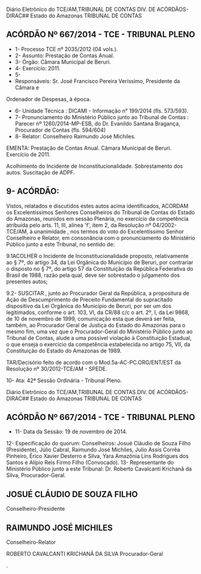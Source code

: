 Diário Eletrônico do TCE/AM,TRIBUNAL DE CONTAS DIV. DE ACÓRDÃOS-DIRAC## Estado do Amazonas TRIBUNAL DE CONTAS

## ACÓRDÃO Nº 667/2014 - TCE - TRIBUNAL PLENO

- 1- Processo TCE nº 2035/2012 (04 vols.).
- 2- Assunto: Prestação de Contas Anual.
- 3- Órgão: Câmara Municipal de Beruri.
- 4- Exercício: 2011.
- 5-
- Responsáveis: Sr. José  Francisco  Pereira  Veríssimo,  Presidente  da  Câmara  e

Ordenador de Despesas, à época.

- 6- Unidade Técnica : DICAMI - Informação n° 199/2014 (fls. 573/593).
- 7-  Pronunciamento  do  Ministério  Público  junto  ao  Tribunal  de  Contas :  Parecer  nº 1260/2014-MP-ESB,  do  Dr.  Evanildo  Santana  Bragança,  Procurador  de  Contas  (fls. 594/604)
- 8- Relator: Conselheiro Raimundo José Michiles.

EMENTA: Prestação de Contas Anual. Câmara Municipal de Beruri. Exercício de 2011.

Acolhimento do Incidente de Inconstitucionalidade. Sobrestamento dos autos. Suscitação de ADPF.

## 9- ACÓRDÃO:

Vistos, relatados e discutidos estes autos acima identificados, ACORDAM os Excelentíssimos  Senhores Conselheiros do Tribunal de Contas do Estado do Amazonas, reunidos em sessão Plenária, no exercício da competência atribuída pelo arts. 11, III, alínea 'f', item 2, da Resolução nº 04/2002-TCE/AM, à unanimidade , nos termos do voto do Excelentíssimo Senhor Conselheiro e Relator, em consonância com  o pronunciamento do Ministério Público junto a este Tribunal, no sentido de:

9.1ACOLHER o Incidente de Inconstitucionalidade proposto, relativamente ao § 7º, do artigo 34, da Lei Orgânica do Município de Beruri, por contrariar o disposto no § 7º, do artigo 57 da Constituição da República Federativa do Brasil de 1988, razão pela qual, deve ser sobrestado o julgamento dos presentes autos;

9.2- SUSCITAR , junto ao Procurador Geral da República, a propositura de Ação  de  Descumprimento  de  Preceito  Fundamental  do  supracitado  dispositivo  da  Lei Orgânica do Município de Beruri, por ser um dos legitimados, conforme o art. 103, VI, da CR/88 c/c o art. 2º, I,  da Lei  9868, de  10 de novembro de 1999, comunicação esta que deverá ser feita, também, ao Procurador Geral de Justiça do Estado do Amazonas para o mesmo fim, uma vez que o Procurador-Geral  do  Ministério Público junto ao Tribunal de Contas, alude a uma possível violação à Constituição Estadual, o que enseja o exercício da competência estabelecida no artigo 75, VII, da Constituição do Estado do Amazonas de 1989.

TAR/Decisório feito de acordo com o Mod.5a-AC-PC.ORG/ENT/EST da Resolução nº 30/2012-TCE/AM - SPEDE.

10- Ata: 42ª Sessão Ordinária - Tribunal Pleno.

Diário Eletrônico do TCE/AM,TRIBUNAL DE CONTAS DIV. DE ACÓRDÃOS-DIRAC## Estado do Amazonas TRIBUNAL DE CONTAS

## ACÓRDÃO Nº 667/2014 - TCE - TRIBUNAL PLENO

- 11- Data da Sessão: 19 de novembro de 2014.

12- Especificação do quorum: Conselheiros: Josué Cláudio de Souza Filho (Presidente), Júlio Cabral, Raimundo José Michiles, Julio Assis Corrêa Pinheiro, Érico Xavier Desterro e Silva, Yara Amazônia Lins Rodrigues dos Santos e Alípio Reis Firmo Filho (Convocado). 13- Representante do Ministério Público junto a este Tribunal: Dr. Roberto Cavalcanti Krichanã da Silva, Procurador-Geral.

## JOSUÉ CLÁUDIO DE SOUZA FILHO

Conselheiro-Presidente

## RAIMUNDO JOSÉ MICHILES

Conselheiro-Relator

ROBERTO CAVALCANTI KRICHANÃ DA SILVA Procurador-Geral

.